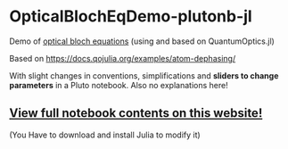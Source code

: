 # OpticalBlochEqDemo-plutonb-jl
Demo of [optical bloch equations](https://en.wikipedia.org/wiki/Maxwell%E2%80%93Bloch_equations) (using and based on QuantumOptics.jl)

Based on https://docs.qojulia.org/examples/atom-dephasing/

With slight changes in conventions, simplifications and **sliders to change parameters** in a Pluto notebook. Also no explanations here!

## [View full notebook contents on this website!](https://adomasbaliuka.github.io/OpticalBlochEqDemo-plutonb-jl/)
(You Have to download and install Julia to modify it)
